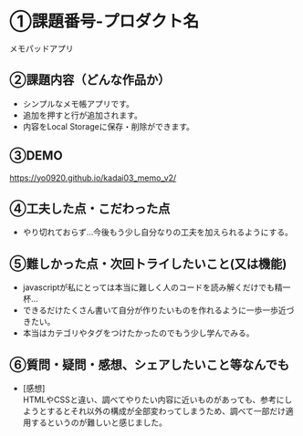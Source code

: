 # ①課題番号-プロダクト名

メモパッドアプリ

## ②課題内容（どんな作品か）

- シンプルなメモ帳アプリです。
- 追加を押すと行が追加されます。
- 内容をLocal Storageに保存・削除ができます。

## ③DEMO

https://yo0920.github.io/kadai03_memo_v2/

## ④工夫した点・こだわった点

- やり切れておらず…今後もう少し自分なりの工夫を加えられるようにする。

## ⑤難しかった点・次回トライしたいこと(又は機能)

- javascriptが私にとっては本当に難しく人のコードを読み解くだけでも精一杯…
- できるだけたくさん書いて自分が作りたいものを作れるように一歩一歩近づきたい。
- 本当はカテゴリやタグをつけたかったのでもう少し学んでみる。

## ⑥質問・疑問・感想、シェアしたいこと等なんでも

- [感想]<br>
HTMLやCSSと違い、調べてやりたい内容に近いものがあっても、参考にしようとするとそれ以外の構成が全部変わってしまうため、調べて一部だけ適用するというのが難しいと感じました。